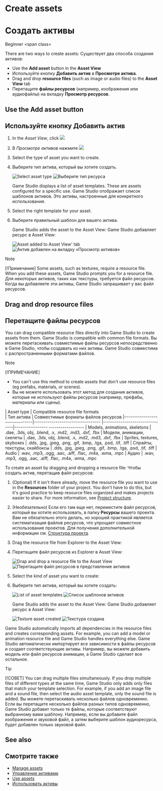 # Create assets
# Создать активы

<span class="label label-doc-level">Beginner</span>
<span class=

There are two ways to create assets:
Существует два способа создания активов:

* Use the **Add asset** button in the **Asset View**
* Используйте кнопку **Добавить актив** в **Просмотре актива**.
* Drag and drop **resource files** (such as image or audio files) to the **Asset View** tab
* Перетащите **файлы ресурсов** (например, изображения или аудиофайлы) на вкладку **Просмотр ресурсов**.
 
## Use the **Add asset** button
## Используйте кнопку **Добавить актив**

 1. In the *Asset View*, click ![](media/create-and-add-assets-add-new-asset-button.png)
1. В *Просмотре активов* нажмите ![](media/create-and-add-assets-add-new-asset-button.png)

 2. Select the type of asset you want to create.
2. Выберите тип актива, который вы хотите создать.

	![Select asset type](../get-started/media/asset-creation-create-new-asset-asset-view-tab.png)
![Выберите тип ресурса](../get-started/media/asset-creation-create-new-asset-asset-view-tab.png)
 	
	Game Studio displays a list of asset templates. These are assets configured for a specific use.
Game Studio отображает список шаблонов активов.  Это активы, настроенные для конкретного использования.
	
 3. Select the right template for your asset.
3. Выберите правильный шаблон для вашего актива.

    Game Studio adds the asset to the Asset View:
Game Studio добавляет ресурс в Asset View:

	![Asset added to Asset View' tab](../get-started/media/asset-creation-asset-view-tab-procedural-model.png)
![Актив добавлен на вкладку «Просмотр активов»](../get-started/media/asset-creation-asset-view-tab-procedural-model.png)

> [!Note]
> [!Примечание]
> Some assets, such as textures, require a resource file. When you add these assets, Game Studio prompts you for a resource file.
> Для некоторых активов, таких как текстуры, требуется файл ресурсов.  Когда вы добавляете эти активы, Game Studio запрашивает у вас файл ресурсов.

## Drag and drop resource files
## Перетащите файлы ресурсов

You can drag compatible resource files directly into Game Studio to create assets from them. Game Studio is compatible with common file formats.
Вы можете перетаскивать совместимые файлы ресурсов непосредственно в Game Studio, чтобы создавать из них активы.  Game Studio совместима с распространенными форматами файлов.

> [!NOTE]
> [!ПРИМЕЧАНИЕ]
> * You can't use this method to create assets that don't use resource files (eg prefabs, materials, or scenes).
> * Вы не можете использовать этот метод для создания активов, которые не используют файлы ресурсов (например, префабы, материалы или сцены).

| Asset type                    | Compatible resource file formats    
|  Тип актива |  Совместимые форматы файлов ресурсов
|-------------------------------|----------------------------------
|--------------------------------|-----------------  ------------------
| Models, animations, skeletons | .dae, .3ds, obj, .blend, .x, .md2, .md3, .dxf, .fbx 
|  Модели, анимации, скелеты |  .dae, .3ds, obj, .blend, .x, .md2, .md3, .dxf, .fbx
| Sprites, textures, skyboxes   | .dds, .jpg, .jpeg, .png, .gif, .bmp, .tga, .psd, .tif, .tiff 
|  Спрайты, текстуры, скайбоксы |  .dds, .jpg, .jpeg, .png, .gif, .bmp, .tga, .psd, .tif, .tiff
| Audio  	                 | .wav, .mp3, .ogg, .aac, .aiff, .flac, .m4a, .wma, .mpc 
|  Аудио |  .wav, .mp3, .ogg, .aac, .aiff, .flac, .m4a, .wma, .mpc

To create an asset by dragging and dropping a resource file:
Чтобы создать актив, перетащив файл ресурсов:

1. (Optional) If it isn't there already, move the resource file you want to use in the **Resources** folder of your project. You don't have to do this, but it's good practice to keep resource files organized and makes projects easier to share. For more information, see [Project structure](../files-and-folders/project-structure.md).
1. (Необязательно) Если его там еще нет, переместите файл ресурсов, который вы хотите использовать, в папку **Ресурсы** вашего проекта.  Вам не обязательно этого делать, но хорошей практикой является систематизация файлов ресурсов, что упрощает совместное использование проектов.  Для получения дополнительной информации см. [Структура проекта](../files-and-folders/project-structure.md).

2. Drag the resource file from Explorer to the Asset View:
2. Перетащите файл ресурсов из Explorer в Asset View:

	![Drap and drop a resource file to the Asset View](media/create-assets-drop-resource.png)
![Перетащите файл ресурсов в представление активов](media/create-assets-drop-resource.png)

3. Select the kind of asset you want to create:
3. Выберите тип актива, который вы хотите создать:
   
	![List of asset templates](media/create-assets-drag-drop-select-asset-template.png)
![Список шаблонов активов](media/create-assets-drag-drop-select-asset-template.png)

	Game Studio adds the asset to the Asset View:
Game Studio добавляет ресурс в Asset View:

	![Texture asset created](media/create-assets-drag-drop-asset-created.png)
![Текстура создана](media/create-assets-drag-drop-asset-created.png)

Game Studio automatically imports all dependencies in the resource files and creates corresponding assets. For example, you can add a model or animation resource file and Game Studio handles everything else.
Game Studio автоматически импортирует все зависимости в файлы ресурсов и создает соответствующие активы.  Например, вы можете добавить модель или файл ресурсов анимации, а Game Studio сделает все остальное.

> [!TIP]
> [!СОВЕТ]
> You can drag multiple files simultaneously. If you drop multiple files of different types at the same time, Game Studio only adds only files that match your template selection. For example, if you add an image file and a sound file, then select the audio asset template, only the sound file is added.
> Вы можете перетаскивать несколько файлов одновременно.  Если вы перетащите несколько файлов разных типов одновременно, Game Studio добавит только те файлы, которые соответствуют выбранному вами шаблону.  Например, если вы добавите файл изображения и звуковой файл, а затем выберите шаблон аудиоресурса, будет добавлен только звуковой файл.

## See also
## Смотрите также

* [Manage assets](manage-assets.md)
* [Управление активами](manage-assets.md)
* [Use assets](use-assets.md)
* [Использовать активы](use-assets.md)
